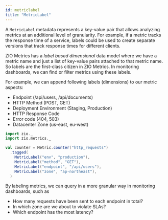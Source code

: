 ```yaml
---
id: metriclabel
title: "MetricLabel"
---
```


A `MetricLabel` metadata represents a key-value pair that allows analyzing metrics at an additional level of granularity. For example, if a metric tracks the response time of a service, labels could be used to create separate versions that track response times for different clients. 

ZIO Metrics has a _label based dimensional_ data model where we have a metric name and just a list of key-value pairs attached to that metric name. So labels are the first-class citizen in ZIO Metrics. In monitoring dashboards, we can find or filter metrics using these labels.

For example, we can append following labels (dimensions) to our metric aspects:
- Endpoint (/api/users, /api/documents)
- HTTP Method (POST, GET)
- Deployment Environment (Staging, Production)
- HTTP Response Code
- Error code (404, 503)
- Datacenter Zone (us-east, eu-west)

```scala mdoc:compile-only
import zio._
import zio.metrics._

val counter = Metric.counter("http_requests")
  .tagged(
    MetricLabel("env", "production"),
    MetricLabel("method", "GET"),
    MetricLabel("endpoint", "/api/users"),
    MetricLabel("zone", "ap-northeast"),
  )
```

By labeling metrics, we can query in a more granular way in monitoring dashboards, such as
- How many requests have been sent to each endpoint in total?
- In which zone are we about to violate SLAs?
- Which endpoint has the most latency?
